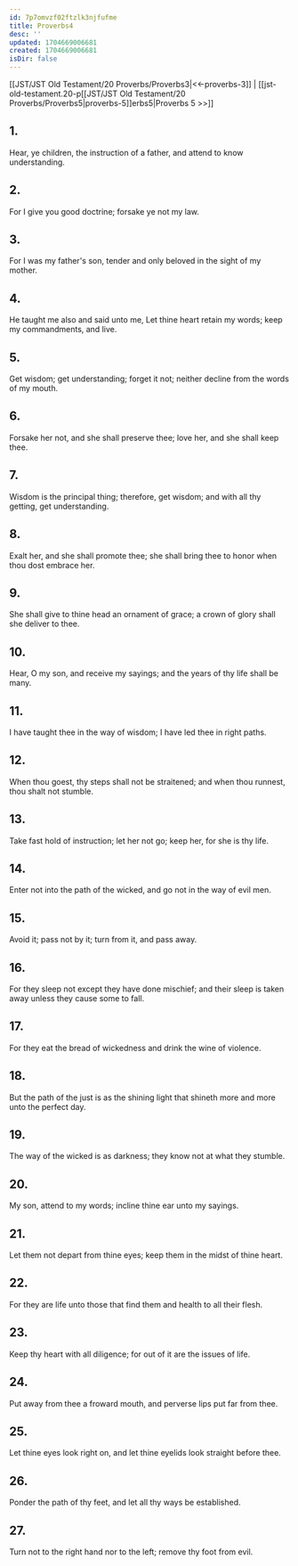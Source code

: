 ```yaml
---
id: 7p7omvzf02ftzlk3njfufme
title: Proverbs4
desc: ''
updated: 1704669006681
created: 1704669006681
isDir: false
---
```

[[JST/JST Old Testament/20 Proverbs/Proverbs3|<<-proverbs-3]] | [[jst-old-testament.20-p[[JST/JST Old Testament/20 Proverbs/Proverbs5|proverbs-5]]erbs5|Proverbs 5 >>]]
## 1.
Hear, ye children, the instruction of a father, and attend to know understanding.
## 2.
For I give you good doctrine; forsake ye not my law.
## 3.
For I was my father\'s son, tender and only beloved in the sight of my mother.
## 4.
He taught me also and said unto me, Let thine heart retain my words; keep my commandments, and live.
## 5.
Get wisdom; get understanding; forget it not; neither decline from the words of my mouth.
## 6.
Forsake her not, and she shall preserve thee; love her, and she shall keep thee.
## 7.
Wisdom is the principal thing; therefore, get wisdom; and with all thy getting, get understanding.
## 8.
Exalt her, and she shall promote thee; she shall bring thee to honor when thou dost embrace her.
## 9.
She shall give to thine head an ornament of grace; a crown of glory shall she deliver to thee.
## 10.
Hear, O my son, and receive my sayings; and the years of thy life shall be many.
## 11.
I have taught thee in the way of wisdom; I have led thee in right paths.
## 12.
When thou goest, thy steps shall not be straitened; and when thou runnest, thou shalt not stumble.
## 13.
Take fast hold of instruction; let her not go; keep her, for she is thy life.
## 14.
Enter not into the path of the wicked, and go not in the way of evil men.
## 15.
Avoid it; pass not by it; turn from it, and pass away.
## 16.
For they sleep not except they have done mischief; and their sleep is taken away unless they cause some to fall.
## 17.
For they eat the bread of wickedness and drink the wine of violence.
## 18.
But the path of the just is as the shining light that shineth more and more unto the perfect day.
## 19.
The way of the wicked is as darkness; they know not at what they stumble.
## 20.
My son, attend to my words; incline thine ear unto my sayings.
## 21.
Let them not depart from thine eyes; keep them in the midst of thine heart.
## 22.
For they are life unto those that find them and health to all their flesh.
## 23.
Keep thy heart with all diligence; for out of it are the issues of life.
## 24.
Put away from thee a froward mouth, and perverse lips put far from thee.
## 25.
Let thine eyes look right on, and let thine eyelids look straight before thee.
## 26.
Ponder the path of thy feet, and let all thy ways be established.
## 27.
Turn not to the right hand nor to the left; remove thy foot from evil.

